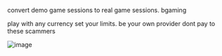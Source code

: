 convert demo game sessions to real game sessions. bgaming

play with any currency set your limits. be your own provider dont pay to these scammers 

![image](https://github.com/user-attachments/assets/4d670169-444a-4e18-b041-eabe04ef5f2c)
